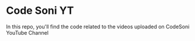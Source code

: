 # Code Soni YT
In this repo, you'll find the code related to the videos uploaded on CodeSoni YouTube Channel
